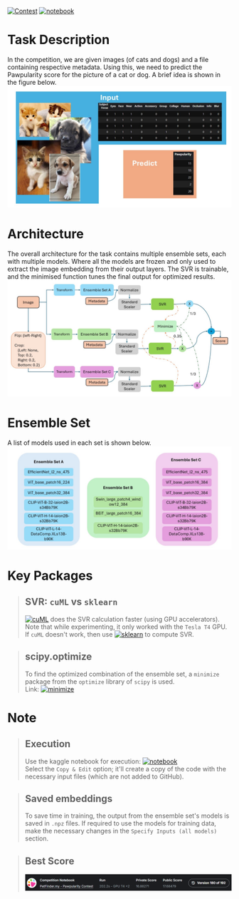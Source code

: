 [![Contest](https://img.shields.io/badge/contest-Pawpularity-brightgreen?logo=kaggle
)](https://www.kaggle.com/competitions/petfinder-pawpularity-score)
[![notebook](https://img.shields.io/badge/-Notebook-lightblue?logo=kaggle
)](https://www.kaggle.com/code/snehitchunarkar/ensembleset-svr-for-pawpularityscore)

# Task Description
In the competition, we are given images (of cats and dogs) and a file containing respective metadata. Using this, we need to predict the Pawpularity score for the picture of a cat or dog. A brief idea is shown in the figure below. \
![Task](Images/Task_description.jpg)

# Architecture
The overall architecture for the task contains multiple ensemble sets, each with multiple models. Where all the models are frozen and only used to extract the image embedding from their output layers. The SVR is trainable, and the minimised function tunes the final output for optimized results. \
![Architecture](Images/architecture.jpg)

# Ensemble Set
A list of models used in each set is shown below.
![Ensemble_Set](Images/Ensemble_set.jpg)


# Key Packages
>## SVR: ```cuML``` vs ```sklearn```
>[![cuML](https://img.shields.io/badge/cuML-purple?logo=Rapids
)](https://docs.rapids.ai/api/cuml/stable/api/) does the SVR calculation faster (using GPU accelerators). Note that while experimenting, it only worked with the ```Tesla T4``` GPU.
>If ```cuML``` doesn't work, then use [![sklearn](https://img.shields.io/badge/sklearn-white?logo=scikit%20learn
)](https://scikit-learn.org/1.5/modules/generated/sklearn.svm.SVR.html) to compute SVR.

>## scipy.optimize
>To find the optimized combination of the ensemble set, a ```minimize``` package from the ```optimize``` library of ```scipy``` is used.\
>Link: [![minimize](https://img.shields.io/badge/scipy-optimize-yellow?logo=scipy
)](https://docs.scipy.org/doc/scipy/reference/optimize.minimize-neldermead.html)


# Note
>## Execution
>Use the kaggle notebook for execution: [![notebook](https://img.shields.io/badge/-Notebook-lightblue?logo=kaggle
)](https://www.kaggle.com/code/snehitchunarkar/ensembleset-svr-for-pawpularityscore) \
>Select the ```Copy & Edit``` option; it'll create a copy of the code with the necessary input files (which are not added to GitHub).

>## Saved embeddings
>To save time in training, the output from the ensemble set's models is saved in  ```.npz``` files. If required to use the models for training data, make the necessary changes in the ```Specify Inputs (all models)``` section.

>## Best Score
>![Score](Images/Pawpularity5_V180.PNG)
